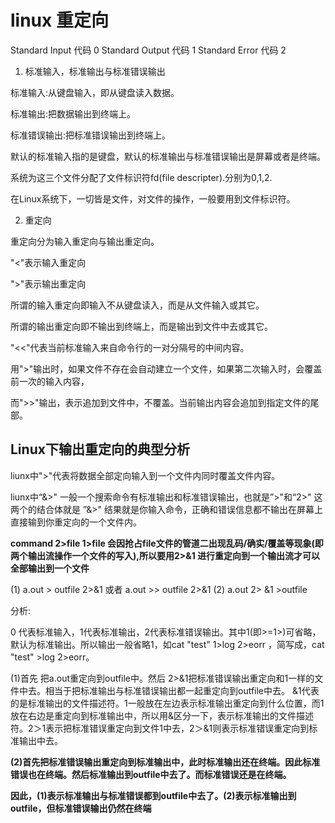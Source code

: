 ﻿# linux 重定向

Standard Input 代码 0
Standard Output 代码 1
Standard Error 代码 2

1. 标准输入，标准输出与标准错误输出 

标准输入:从键盘输入，即从键盘读入数据。

标准输出:把数据输出到终端上。

标准错误输出:把标准错误输出到终端上。

默认的标准输入指的是键盘，默认的标准输出与标准错误输出是屏幕或者是终端。

系统为这三个文件分配了文件标识符fd(file descripter).分别为0,1,2.

在Linux系统下，一切皆是文件，对文件的操作，一般要用到文件标识符。

2. 重定向

重定向分为输入重定向与输出重定向。

"<"表示输入重定向

">"表示输出重定向

所谓的输入重定向即输入不从键盘读入，而是从文件输入或其它。

所谓的输出重定向即不输出到终端上，而是输出到文件中去或其它。


"<<"代表当前标准输入来自命令行的一对分隔号的中间内容。

用">"输出时，如果文件不存在会自动建立一个文件，如果第二次输入时，会覆盖前一次的输入内容，

而">>"输出，表示追加到文件中，不覆盖。当前输出内容会追加到指定文件的尾部。

## Linux下输出重定向的典型分析

liunx中">"代表将数据全部定向输入到一个文件内同时覆盖文件内容。

liunx中“&>" 一般一个搜索命令有标准输出和标准错误输出，也就是”>"和“2>" 这两个的结合体就是 ”&>" 结果就是你输入命令，正确和错误信息都不输出在屏幕上直接输到你重定向的一个文件内。


__command  2>file 1>file 会因抢占file文件的管道二出现乱码/确实/覆盖等现象(即两个输出流操作一个文件的写入),所以要用2>&1 进行重定向到一个输出流才可以全部输出到一个文件__

(1) a.out > outfile 2>&1  或者 a.out >> outfile 2>&1
(2) a.out 2> &1 >outfile

分析:

0 代表标准输入，1代表标准输出，2代表标准错误输出。其中1(即>=1>)可省略，默认为标准输出。所以输出一般省略1，如cat "test" 1>log 2>eorr ，简写成，cat "test" >log 2>eorr。

(1)首先 把a.out重定向到outfile中。然后 2>&1把标准错误输出重定向和1一样的文件中去。相当于把标准输出与标准错误输出都一起重定向到outfile中去。 &1代表的是标准输出的文件描述符。1一般放在左边表示标准输出重定向到什么位置，而1放在右边是重定向到标准输出中，所以用&区分一下，表示标准输出的文件描述符。2＞1表示把标准错误重定向到文件1中去，2＞&1则表示标准错误重定向到标准输出中去。

__(2)首先把标准错误输出重定向到标准输出中，此时标准输出还在终端。因此标准错误也在终端。然后标准输出到outfile中去了。而标准错误还是在终端。__

__因此，(1)表示标准输出与标准错误都到outfile中去了。(2)表示标准输出到outfile，但标准错误输出仍然在终端__




